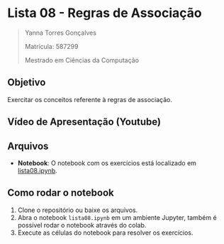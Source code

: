 # Lista 08 - Regras de Associação

>Yanna Torres Gonçalves
>
>Matrícula: 587299
>
>Mestrado em Ciências da Computação

## Objetivo

Exercitar os conceitos referente à regras de associação.

## Vídeo de Apresentação (Youtube)



## Arquivos

- **Notebook**: O notebook com os exercícios está localizado em [lista08.ipynb](lista08.ipynb).

## Como rodar o notebook
1. Clone o repositório ou baixe os arquivos.
2. Abra o notebook `lista08.ipynb` em um ambiente Jupyter, também é possível rodar o notebook através do colab.
3. Execute as células do notebook para resolver os exercícios.
